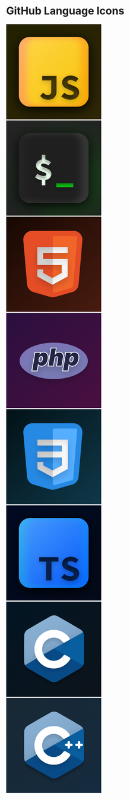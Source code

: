 # GitHub Language Icons
<img src="JavaScript.png"><img src="Shell.png">
<img src="HTML.png"><img src="PHP.png">
<img src="CSS.png"><img src="TypeScript.png">
<img src="C.png"><img src="Cpp.png">
